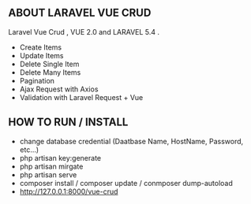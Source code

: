 ## ABOUT LARAVEL VUE CRUD

Laravel Vue Crud , VUE 2.0 and LARAVEL 5.4 .

- Create Items 
- Update Items 
- Delete Single Item
- Delete Many Items
- Pagination
- Ajax Request with Axios
- Validation with Laravel Request + Vue


## HOW TO RUN / INSTALL 

- change database credential (Daatbase Name, HostName, Password, etc...)
- php artisan key:generate
- php artisan mirgate
- php artisan serve
- composer install / composer update / conmposer dump-autoload
- http://127.0.0.1:8000/vue-crud